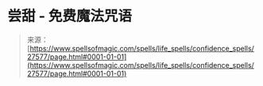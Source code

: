 <!--yml

category: 未分类

date: 2024-06-12 19:16:44

-->

# 尝甜 - 免费魔法咒语

> 来源：[https://www.spellsofmagic.com/spells/life_spells/confidence_spells/27577/page.html#0001-01-01](https://www.spellsofmagic.com/spells/life_spells/confidence_spells/27577/page.html#0001-01-01)

